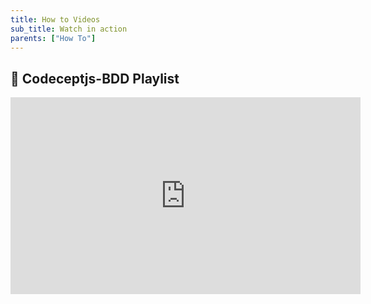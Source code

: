 ```yaml
---
title: How to Videos
sub_title: Watch in action
parents: ["How To"]
---
```


## 🎥 Codeceptjs-BDD Playlist

<iframe width="560" height="315" src="https://www.youtube.com/embed/videoseries?list=PL4i-APck4KuhawdeMqhREtuVf_14CBihm" frameborder="0" allow="accelerometer; autoplay; encrypted-media; gyroscope; picture-in-picture" allowfullscreen></iframe>